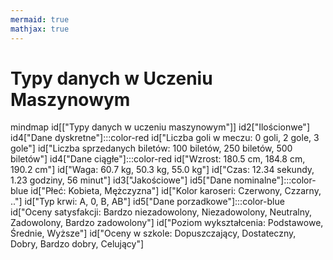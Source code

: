 ```yaml
---
mermaid: true
mathjax: true
---
```


# Typy danych w Uczeniu Maszynowym

<div class="mermaid">
mindmap
    id[["Typy danych w uczeniu maszynowym"]]
        id2["Ilościonwe"]
            id4["Dane dyskretne"]:::color-red
                id["Liczba goli w meczu: 0 goli, 2 gole, 3 gole"]
                id["Liczba sprzedanych biletów: 100 biletów, 250 biletów, 500 biletów"]
            id4["Dane ciągłe"]:::color-red
                id["Wzrost: 180.5 cm, 184.8 cm, 190.2 cm"]
                id["Waga: 60.7 kg, 50.3 kg, 55.0 kg"]
                id["Czas: 12.34 sekundy, 1.23 godziny, 56 minut"]
        id3["Jakościowe"]
            id5["Dane nominalne"]:::color-blue
                id["Płeć: Kobieta, Mężczyzna"]
                id["Kolor karoseri: Czerwony, Czzarny, .."]
                id["Typ krwi: A, 0, B, AB"]
            id5["Dane porzadkowe"]:::color-blue
                id["Oceny satysfakcji: Bardzo niezadowolony, Niezadowolony, Neutralny, Zadowolony, Bardzo zadowolony"]
                id["Poziom wykształcenia: Podstawowe, Średnie, Wyższe"]
                id["Oceny w szkole: Dopuszczający, Dostateczny, Dobry, Bardzo dobry, Celujący"]
</div>
